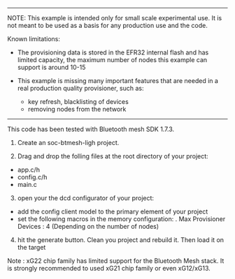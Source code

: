 
---------------------------------------------------------------------------------
NOTE: This example is intended only for small scale experimental use. It is 
not meant to be used as a basis for any production use and the code.

Known limitations:

* The provisioning data is stored in the EFR32 internal flash and has limited capacity, 
  the maximum number of nodes this example can support is around 10-15 

* This example is missing many important features that are needed in a real production 
  quality provisioner, such as:
    - key refresh, blacklisting of devices
    - removing nodes from the network

---------------------------------------------------------------------------------

This code has been tested with Bluetooth mesh SDK 1.7.3.

1) Create an soc-btmesh-ligh project.
  
2) Drag and drop the folling files at the root directory of your project:
  - app.c/h
  - config.c/h
  - main.c

3) open your the dcd configurator of your project:
  - add the config client model to the primary element of your project
  - set the following macros in the memory configuration:
    . Max Provisioner Devices : 4 (Depending on the number of nodes)

4) hit the generate button. Clean you project and rebuild it. Then load it on the target

Note : xG22 chip family has limited support for the Bluetooth Mesh stack. It is strongly
recommended to used xG21 chip family or even xG12/xG13.